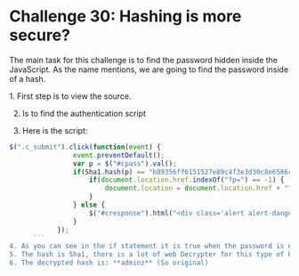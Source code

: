 <H1> Challenge 30: Hashing is more secure? </H1>
<p>The main task for this challenge is to find the password hidden inside the JavaScript. As the name mentions, we are going to find the password inside of a hash.</p>
1. First step is to view the source.

2. Is to find the authentication script

3. Here is the script:
```javascript
$(".c_submit").click(function(event) {
				event.preventDefault();
				var p = $("#cpass").val();
				if(Sha1.hash(p) == "b89356ff6151527e89c4f3e3d30c8e6586c63962") {
				    if(document.location.href.indexOf("?p=") == -1) {   
				        document.location = document.location.href + "?p=" + p;
				    }
				} else {
				    $("#cresponse").html("<div class='alert alert-danger'>Wrong password sorry.</div>");
				}
			});
      ```
4. As you can see in the if statement it is true when the password is equal to the hash.
5. The hash is Sha1, there is a lot of web Decrypter for this type of hash.
6. The decrypted hash is: **adminz** (So original)
